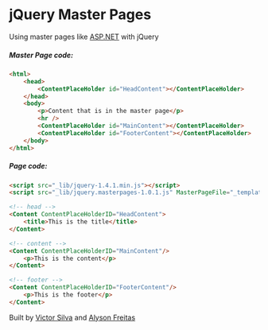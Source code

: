 # jQuery Master Pages

Using master pages like <a href="https://msdn.microsoft.com/en-us/library/wtxbf3hh.aspx" target="_blank">ASP.NET</a> with jQuery

##### Master Page code:
```html
<html>
	<head>
		<ContentPlaceHolder id="HeadContent"></ContentPlaceHolder>
	</head>
	<body>
		<p>Content that is in the master page</p>
		<hr />	
		<ContentPlaceHolder id="MainContent"></ContentPlaceHolder>
		<ContentPlaceHolder id="FooterContent"></ContentPlaceHolder>
	</body>	
</html>
```

##### Page code:
```html
<script src="_lib/jquery-1.4.1.min.js"></script>
<script src="_lib/jquery.masterpages-1.0.1.js" MasterPageFile="_template/site.master.html"></script>

<!-- head -->
<Content ContentPlaceHolderID="HeadContent">
	<title>This is the title</title>
</Content>

<!-- content -->
<Content ContentPlaceHolderID="MainContent"/>
	<p>This is the content</p>
</Content>

<!-- footer -->
<Content ContentPlaceHolderID="FooterContent"/>
	<p>This is the footer</p>
</Content>
```



Built by <a href="https://github.com/victorlss" target="_blank">Victor Silva</a> and <a href="https://github.com/Ykary" target="_blank">Alyson Freitas</a>
